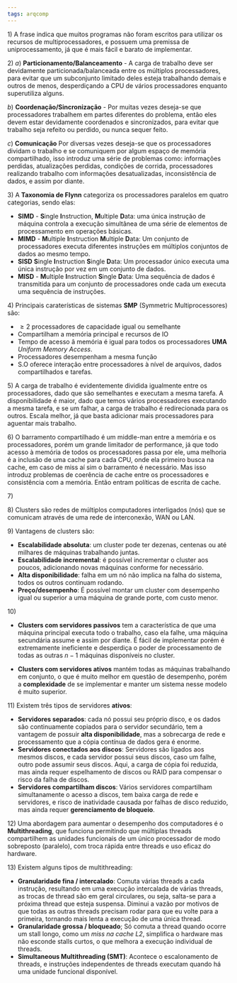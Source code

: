 ```yaml
---
tags: arqcomp
---
```


$1)$ A frase indica que muitos programas não foram escritos para utilizar os recursos de multiprocessadores, e possuem uma premissa de uniprocessamento, já que é mais fácil e barato de implementar.

$2)$ 
$a)$ **Particionamento/Balanceamento** -  A carga de trabalho deve ser devidamente particionada/balanceada entre os múltiplos processadores, para evitar que um subconjunto limitado deles esteja trabalhando demais e outros de menos, desperdiçando a CPU de vários processadores enquanto superutiliza alguns.

$b$) **Coordenação/Sincronização** - Por muitas vezes deseja-se que processadores trabalhem em partes diferentes do problema, então eles devem estar devidamente coordenados e sincronizados, para evitar que trabalho seja refeito ou perdido, ou nunca sequer feito.

$c)$ **Comunicação** Por diversas vezes deseja-se que os processadores dividam o trabalho e se comuniquem por algum espaço de memória compartilhado, isso introduz uma série de problemas como: informações perdidas, atualizações perdidas, condições de corrida, processadores realizando trabalho com informações desatualizadas, inconsistência de dados, e assim por diante.

$3)$ 
A **Taxonomia de Flynn** categoriza os processadores paralelos em quatro categorias, sendo elas:
- **SIMD** - **S**ingle **I**nstruction, **M**ultiple **D**ata: uma única instrução de máquina controla a execução simultânea de uma série de elementos de processamento em operações básicas.
- **MIMD** - **M**ultiple **I**nstruction **M**ultiple **D**ata: Um conjunto de processadores executa diferentes instruções em múltiplos conjuntos de dados ao mesmo tempo.
- **SISD** **S**ingle **I**nstruction **S**ingle **D**ata: Um processador único executa uma única instrução por vez em um conjunto de dados.
- **MISD** - **M**ultiple **I**nstruction **S**ingle **D**ata: Uma sequência de dados é transmitida para um conjunto de processadores onde cada um executa uma sequência de instruções.

$4)$ Principais caraterísticas de sistemas **SMP** (Symmetric Multiprocessores) são:
- $\ge 2$ processadores de capacidade igual ou semelhante
- Compartilham a memória principal e recursos de IO
- Tempo de acesso â memória é igual para todos os processadores **UMA** *Uniform Memory Access*.
- Processadores desempenham a mesma função
- S.O oferece interação entre processadores à nível de arquivos, dados compartilhados e tarefas.

$5)$ A carga de trabalho é evidentemente dividida igualmente entre os processadores, dado que são semelhantes e executam a mesma tarefa.
A disponibilidade é maior, dado que temos vários processadores executando a mesma tarefa, e se um falhar, a carga de trabalho é redirecionada para os outros. 
Escala melhor, já que basta adicionar mais processadores para aguentar mais trabalho.

$6)$ O barramento compartilhado é um middle-man entre a memória e os processadores, porém um grande limitador de performance, já que todo acesso à memória de todos os processadores passa por ele, uma melhoria é a inclusão de uma cache para cada CPU, onde ela primeiro busca na cache, em caso de miss aí sim o barramento é necessário. Mas isso introduz problemas de coerência de cache entre os processadores e consistência com a memória. Então entram políticas de escrita de cache.

$7)$ 

$8)$ Clusters são redes de múltiplos computadores interligados (nós) que se comunicam através de uma rede de interconexão, WAN ou LAN.

$9)$ Vantagens de clusters são:
- **Escalabilidade absoluta**: um cluster pode ter dezenas, centenas ou até milhares de máquinas trabalhando juntas.
- **Escalabilidade incremental**: é possível incrementar o cluster aos poucos, adicionando novas máquinas conforme for necessário.
- **Alta disponibilidade**: falha em um nó não implica na falha do sistema, todos os outros continuam rodando.
- **Preço/desempenho**: É possível montar um cluster com desempenho igual ou superior a uma máquina de grande porte, com custo menor.

$10)$ 
- **Clusters com servidores passivos** tem a característica de que uma máquina principal executa todo o trabalho, caso ela falhe, uma máquina secundária assume e assim por diante. É fácil de implementar porém é extremamente ineficiente e desperdiça o poder de processamento de todas as outras $n -1$ máquinas disponíveis no cluster.

- **Clusters com servidores ativos** mantém todas as máquinas trabalhando em conjunto, o que é muito melhor em questão de desempenho, porém a **complexidade** de se implementar e manter um sistema nesse modelo é muito superior.

$11)$
Existem três tipos de servidores **ativos**:
- **Servidores separados**: cada nó possui seu próprio disco, e os dados são continuamente copiados para o servidor secundário, tem a vantagem de possuir **alta disponibilidade**, mas a sobrecarga de rede e processamento que a cópia contínua de dados gera é enorme.
- **Servidores conectados aos discos**: Servidores são ligados aos mesmos discos, e cada servidor possui seus discos, caso um falhe, outro pode assumir seus discos. Aqui, a carga de cópia foi reduzida, mas ainda requer espelhamento de discos ou RAID para compensar o risco da falha de discos.
- **Servidores compartilham discos**: Vários servidores compartilham simultanamente o acesso a discos, tem baixa carga de rede e servidores, e risco de inatividade causada por falhas de disco reduzido, mas ainda requer **gerenciamento de bloqueio**.

$12)$ Uma abordagem para aumentar o desempenho dos computadores é o **Multithreading**, que funciona permitindo que múltiplas threads compartilhem as unidades funcionais de um único processador de modo sobreposto (paralelo), com troca rápida entre threads e uso eficaz do hardware.

$13)$ Existem alguns tipos de multithreading:
- **Granularidade fina / intercalado**: Comuta várias threads a cada instrução, resultando em uma execução intercalada de várias threads, as trocas de thread são em geral circulares, ou seja, salta-se para a próxima thread que esteja suspensa. Diminui a vazão por motivos de que todas as outras threads precisam rodar para que eu volte para a primeira, tornando mais lenta a execução de uma única thread.
- **Granularidade grossa / bloqueado**; Só comuta a thread quando ocorre um stall longo, como um *miss na cache L2*, simplifica o hardware mas não esconde stalls curtos, o que melhora a execução individual de threads.
- **Simultaneous Multithreading (SMT)**: Acontece o escalonamento de threads, e instruções independentes de threads executam quando há uma unidade funcional disponível.